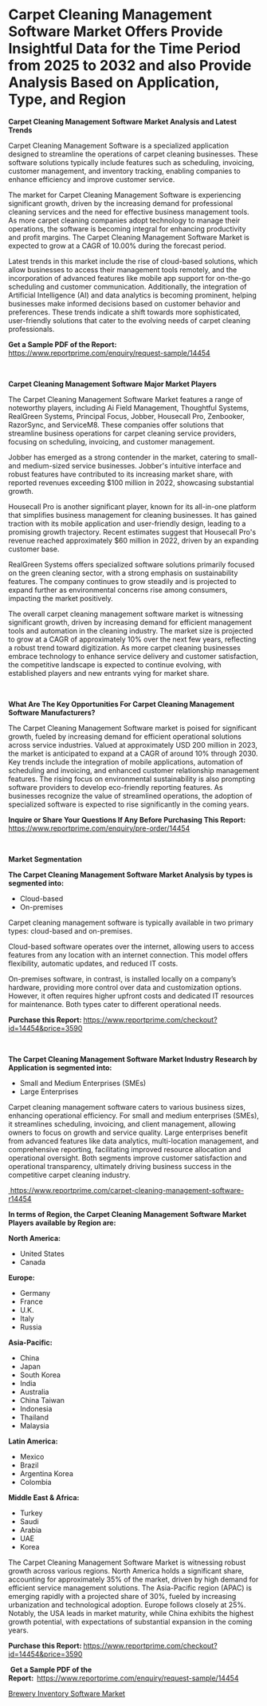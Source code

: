 <p><h1>Carpet Cleaning Management Software Market Offers Provide Insightful Data for the Time Period from 2025 to 2032 and also Provide Analysis Based on Application, Type, and Region</h1></p><p><strong>Carpet Cleaning Management Software Market Analysis and Latest Trends</strong></p>
<p><p>Carpet Cleaning Management Software is a specialized application designed to streamline the operations of carpet cleaning businesses. These software solutions typically include features such as scheduling, invoicing, customer management, and inventory tracking, enabling companies to enhance efficiency and improve customer service. </p><p>The market for Carpet Cleaning Management Software is experiencing significant growth, driven by the increasing demand for professional cleaning services and the need for effective business management tools. As more carpet cleaning companies adopt technology to manage their operations, the software is becoming integral for enhancing productivity and profit margins. The Carpet Cleaning Management Software Market is expected to grow at a CAGR of 10.00% during the forecast period.</p><p>Latest trends in this market include the rise of cloud-based solutions, which allow businesses to access their management tools remotely, and the incorporation of advanced features like mobile app support for on-the-go scheduling and customer communication. Additionally, the integration of Artificial Intelligence (AI) and data analytics is becoming prominent, helping businesses make informed decisions based on customer behavior and preferences. These trends indicate a shift towards more sophisticated, user-friendly solutions that cater to the evolving needs of carpet cleaning professionals.</p></p>
<p><strong>Get a Sample PDF of the Report:&nbsp;</strong> <a href="https://www.reportprime.com/enquiry/request-sample/14454?utm_campaign=3050&utm_medium=2&utm_source=Github&utm_content=ia&utm_term=20032025&utm_id=carpet-cleaning-management-software">https://www.reportprime.com/enquiry/request-sample/14454</a></p>
<p>&nbsp;</p>
<p><strong>Carpet Cleaning Management Software Major Market Players</strong></p>
<p><p>The Carpet Cleaning Management Software Market features a range of noteworthy players, including Ai Field Management, Thoughtful Systems, RealGreen Systems, Principal Focus, Jobber, Housecall Pro, Zenbooker, RazorSync, and ServiceM8. These companies offer solutions that streamline business operations for carpet cleaning service providers, focusing on scheduling, invoicing, and customer management.</p><p>Jobber has emerged as a strong contender in the market, catering to small- and medium-sized service businesses. Jobber's intuitive interface and robust features have contributed to its increasing market share, with reported revenues exceeding $100 million in 2022, showcasing substantial growth.</p><p>Housecall Pro is another significant player, known for its all-in-one platform that simplifies business management for cleaning businesses. It has gained traction with its mobile application and user-friendly design, leading to a promising growth trajectory. Recent estimates suggest that Housecall Pro's revenue reached approximately $60 million in 2022, driven by an expanding customer base.</p><p>RealGreen Systems offers specialized software solutions primarily focused on the green cleaning sector, with a strong emphasis on sustainability features. The company continues to grow steadily and is projected to expand further as environmental concerns rise among consumers, impacting the market positively.</p><p>The overall carpet cleaning management software market is witnessing significant growth, driven by increasing demand for efficient management tools and automation in the cleaning industry. The market size is projected to grow at a CAGR of approximately 10% over the next few years, reflecting a robust trend toward digitization. As more carpet cleaning businesses embrace technology to enhance service delivery and customer satisfaction, the competitive landscape is expected to continue evolving, with established players and new entrants vying for market share.</p></p>
<p>&nbsp;</p>
<p><strong>What Are The Key Opportunities For Carpet Cleaning Management Software Manufacturers?</strong></p>
<p><p>The Carpet Cleaning Management Software market is poised for significant growth, fueled by increasing demand for efficient operational solutions across service industries. Valued at approximately USD 200 million in 2023, the market is anticipated to expand at a CAGR of around 10% through 2030. Key trends include the integration of mobile applications, automation of scheduling and invoicing, and enhanced customer relationship management features. The rising focus on environmental sustainability is also prompting software providers to develop eco-friendly reporting features. As businesses recognize the value of streamlined operations, the adoption of specialized software is expected to rise significantly in the coming years.</p></p>
<p><strong>Inquire or Share Your Questions If Any Before Purchasing This Report:</strong> <a href="https://www.reportprime.com/enquiry/pre-order/14454?utm_campaign=3050&utm_medium=2&utm_source=Github&utm_content=ia&utm_term=20032025&utm_id=carpet-cleaning-management-software">https://www.reportprime.com/enquiry/pre-order/14454</a></p>
<p>&nbsp;</p>
<p><strong>Market Segmentation</strong></p>
<p><strong>The Carpet Cleaning Management Software Market Analysis by types is segmented into:</strong></p>
<p><ul><li>Cloud-based</li><li>On-premises</li></ul></p>
<p><p>Carpet cleaning management software is typically available in two primary types: cloud-based and on-premises. </p><p>Cloud-based software operates over the internet, allowing users to access features from any location with an internet connection. This model offers flexibility, automatic updates, and reduced IT costs. </p><p>On-premises software, in contrast, is installed locally on a company’s hardware, providing more control over data and customization options. However, it often requires higher upfront costs and dedicated IT resources for maintenance. Both types cater to different operational needs.</p></p>
<p><strong>Purchase this Report:&nbsp;</strong><a href="https://www.reportprime.com/checkout?id=14454&price=3590&utm_campaign=3050&utm_medium=2&utm_source=Github&utm_content=ia&utm_term=20032025&utm_id=carpet-cleaning-management-software">https://www.reportprime.com/checkout?id=14454&price=3590</a></p>
<p>&nbsp;</p>
<p><strong>The Carpet Cleaning Management Software Market Industry Research by Application is segmented into:</strong></p>
<p><ul><li>Small and Medium Enterprises (SMEs)</li><li>Large Enterprises</li></ul></p>
<p><p>Carpet cleaning management software caters to various business sizes, enhancing operational efficiency. For small and medium enterprises (SMEs), it streamlines scheduling, invoicing, and client management, allowing owners to focus on growth and service quality. Large enterprises benefit from advanced features like data analytics, multi-location management, and comprehensive reporting, facilitating improved resource allocation and operational oversight. Both segments improve customer satisfaction and operational transparency, ultimately driving business success in the competitive carpet cleaning industry.</p></p>
<p><a href="https://www.reportprime.com/carpet-cleaning-management-software-r14454?utm_campaign=3050&utm_medium=2&utm_source=Github&utm_content=ia&utm_term=20032025&utm_id=carpet-cleaning-management-software">&nbsp;https://www.reportprime.com/carpet-cleaning-management-software-r14454</a></p>
<p><strong>In terms of Region, the Carpet Cleaning Management Software Market Players available by Region are:</strong></p>
<p>
    <p> <strong> North America: </strong>
        <ul>
            <li>United States</li>
            <li>Canada</li>
        </ul>
        </p> 
    <p> <strong> Europe: </strong>
        <ul>
            <li>Germany</li>
            <li>France</li>
            <li>U.K.</li>
            <li>Italy</li>
            <li>Russia</li>
        </ul>
        </p> 
    <p> <strong> Asia-Pacific: </strong>
        <ul>
            <li>China</li>
            <li>Japan</li>
            <li>South Korea</li>
            <li>India</li>
            <li>Australia</li>
            <li>China Taiwan</li>
            <li>Indonesia</li>
            <li>Thailand</li>
            <li>Malaysia</li>
        </ul>
        </p> 
    <p> <strong> Latin America: </strong>
        <ul>
            <li>Mexico</li>
            <li>Brazil</li>
            <li>Argentina Korea</li>
            <li>Colombia</li>
        </ul>
        </p> 
    <p> <strong> Middle East & Africa: </strong>
        <ul>
            <li>Turkey</li>
            <li>Saudi</li>
            <li>Arabia</li>
            <li>UAE</li>
            <li>Korea</li>
        </ul>
    </p>
    </p>
<p><p>The Carpet Cleaning Management Software Market is witnessing robust growth across various regions. North America holds a significant share, accounting for approximately 35% of the market, driven by high demand for efficient service management solutions. The Asia-Pacific region (APAC) is emerging rapidly with a projected share of 30%, fueled by increasing urbanization and technological adoption. Europe follows closely at 25%. Notably, the USA leads in market maturity, while China exhibits the highest growth potential, with expectations of substantial expansion in the coming years.</p></p>
<p><strong>Purchase this Report: </strong><a href="https://www.reportprime.com/checkout?id=14454&price=3590&utm_campaign=3050&utm_medium=2&utm_source=Github&utm_content=ia&utm_term=20032025&utm_id=carpet-cleaning-management-software">https://www.reportprime.com/checkout?id=14454&price=3590</a></p>
<p>&nbsp;<strong>Get a Sample PDF of the Report:&nbsp;&nbsp;</strong><a href="https://www.reportprime.com/enquiry/request-sample/14454?utm_campaign=3050&utm_medium=2&utm_source=Github&utm_content=ia&utm_term=20032025&utm_id=carpet-cleaning-management-software">https://www.reportprime.com/enquiry/request-sample/14454</a></p>
<p><strong></strong></p>
<p><p><a href="https://github.com/nibbsmantji/Market-Research-Report-List-1/blob/main/brewery-inventory-software-market.md?utm_campaign=3050&utm_medium=2&utm_source=Github&utm_content=ia&utm_term=20032025&utm_id=carpet-cleaning-management-software">Brewery Inventory Software Market</a></p></p>
